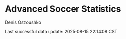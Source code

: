# Advanced Soccer Statistics
Denis Ostroushko

<!-- gfm -->

Last successful data update: 2025-08-15 22:14:08 CST
